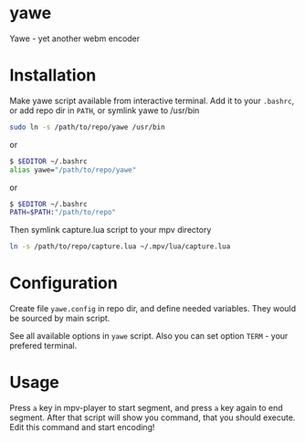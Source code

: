 yawe
====

Yawe - yet another webm encoder


Installation
============

Make yawe script available from interactive terminal. Add it to your `.bashrc`, or add repo dir in `PATH`, or symlink yawe to /usr/bin

```bash
sudo ln -s /path/to/repo/yawe /usr/bin
```
or
```bash
$ $EDITOR ~/.bashrc
alias yawe="/path/to/repo/yawe"
```
or
```bash
$ $EDITOR ~/.bashrc
PATH=$PATH:"/path/to/repo"
```

Then symlink capture.lua script to your mpv directory
```bash
ln -s /path/to/repo/capture.lua ~/.mpv/lua/capture.lua
```

Configuration
=============

Create file `yawe.config` in repo dir, and define needed variables.
They would be sourced by main script.

See all available options in `yawe` script. Also you can set option `TERM` - your prefered terminal.

Usage
=====

Press `a` key in mpv-player to start segment, and press `a` key again to end segment.
After that script will show you command, that you should execute.
Edit this command and start encoding!
